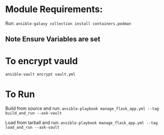 # Module Requirements:

Run: ```ansible-galaxy collection install containers.podman```

## Note Ensure Variables are set ##

# To encrypt vauld

```ansible-vault encrypt vault.yml```

# To Run

Build from source and run: ```ansible-playbook manage_flask_app.yml --tag build_and_run --ask-vault```

Load from tarball and run: ```ansible-playbook manage_flask_app.yml --tag load_and_run --ask-vault```

